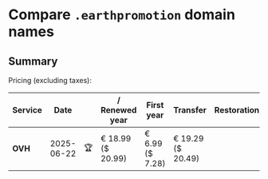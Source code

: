 # Compare `.earthpromotion` domain names

## Summary

Pricing (excluding taxes):

| Service | Date |  | / Renewed year | First year | Transfer | Restoration |
|--|--|--|--|--|--|--|
| **OVH** | 2025-06-22 | 🏆 | € 18.99<br>($ 20.99) | € 6.99<br>($ 7.28) | € 19.29<br>($ 20.49) |  |
